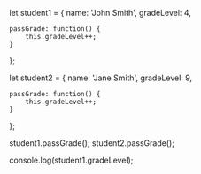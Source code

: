 let student1 = {
    name: 'John Smith',
    gradeLevel: 4,

    passGrade: function() {
        this.gradeLevel++;
    }
};

let student2 = {
    name: 'Jane Smith',
    gradeLevel: 9,

    passGrade: function() {
        this.gradeLevel++;
    }
};

student1.passGrade();
student2.passGrade();

console.log(student1.gradeLevel);